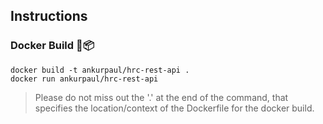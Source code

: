 ## Instructions

### Docker Build 🐳📦

```shell
docker build -t ankurpaul/hrc-rest-api .
docker run ankurpaul/hrc-rest-api
```

> Please do not miss out the '.' at the end of the command, that specifies the location/context of the Dockerfile for the docker build. 